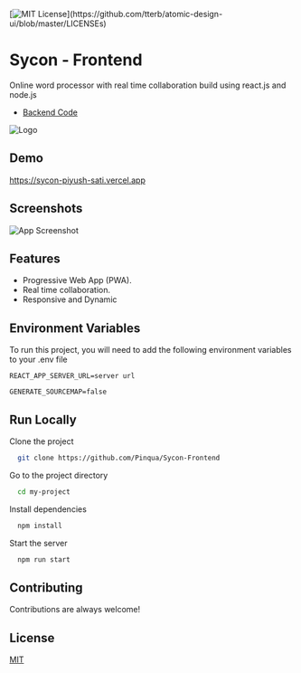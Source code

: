 [![MIT License](https://img.shields.io/apm/l/atomic-design-ui.svg?)](https://github.com/tterb/atomic-design-ui/blob/master/LICENSEs)

# Sycon - Frontend

Online word processor with real time collaboration build using react.js and node.js


 - [Backend Code](https://github.com/Pinqua/Sycon-Backend)
 
![Logo](https://sycon.vercel.app/favicons/apple-touch-icon.png)

    
## Demo

https://sycon-piyush-sati.vercel.app
  
## Screenshots

![App Screenshot](https://i.ibb.co/zQXcx6J/sycon.gif)

  
## Features

- Progressive Web App (PWA).
- Real time collaboration.
- Responsive and Dynamic


## Environment Variables

To run this project, you will need to add the following environment variables to your .env file



`REACT_APP_SERVER_URL=server url`

`GENERATE_SOURCEMAP=false`


## Run Locally

Clone the project

```bash
  git clone https://github.com/Pinqua/Sycon-Frontend
```

Go to the project directory

```bash
  cd my-project
```

Install dependencies

```bash
  npm install
```

Start the server

```bash
  npm run start
```

  
## Contributing

Contributions are always welcome!
 
## License

[MIT](https://choosealicense.com/licenses/mit/)

  
